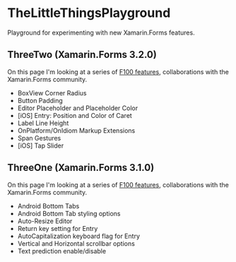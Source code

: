 # TheLittleThingsPlayground
Playground for experimenting with new Xamarin.Forms features.

## ThreeTwo (Xamarin.Forms 3.2.0)
On this page I'm looking at a series of [F100 features](https://developer.xamarin.com/releases/xamarin-forms/xamarin-forms-3.2/3.2.0/), collaborations with the Xamarin.Forms community.

* BoxView Corner Radius
* Button Padding
* Editor Placeholder and Placeholder Color
* [iOS] Entry: Position and Color of Caret
* Label Line Height
* OnPlatform/OnIdiom Markup Extensions
* Span Gestures
* [iOS] Tap Slider


## ThreeOne (Xamarin.Forms 3.1.0)
On this page I'm looking at a series of [F100 features](https://developer.xamarin.com/releases/xamarin-forms/xamarin-forms-3.1/3.1.0/), collaborations with the Xamarin.Forms community.

* Android Bottom Tabs
* Android Bottom Tab styling options
* Auto-Resize Editor
* Return key setting for Entry
* AutoCapitalization keyboard flag for Entry
* Vertical and Horizontal scrollbar options
* Text prediction enable/disable
